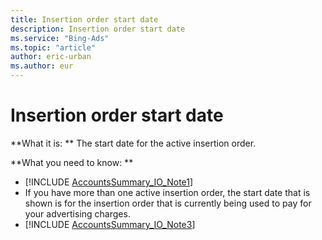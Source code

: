 ```yaml
---
title: Insertion order start date
description: Insertion order start date
ms.service: "Bing-Ads"
ms.topic: "article"
author: eric-urban
ms.author: eur
---
```


# Insertion order start date

**What it is: **    The start date for the active insertion order.

**What you need to know: **

- [!INCLUDE [AccountsSummary_IO_Note1](../includes/AccountsSummary_IO_Note1.md)]
- If you have more than one active insertion order, the start date that is shown is for the insertion order that is currently being used to pay for your advertising charges.
- [!INCLUDE [AccountsSummary_IO_Note3](../includes/AccountsSummary_IO_Note3.md)]


